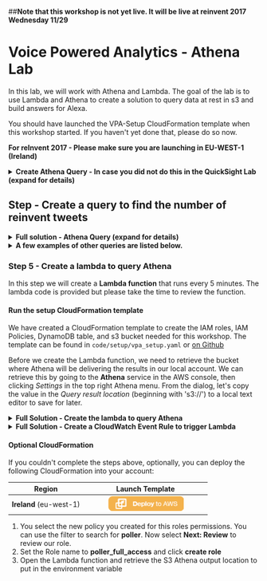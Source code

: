 ##**Note that this workshop is not yet live.  It will be live at reinvent 2017 Wednesday 11/29**

# Voice Powered Analytics - Athena Lab

In this lab, we will work with Athena and Lambda. 
The goal of the lab is to use Lambda and Athena to create a solution to query data at rest in s3 and build answers for Alexa. 

You should have launched the VPA-Setup CloudFormation template when this workshop started. 
If you haven't yet done that, please do so now. 

**For reInvent 2017 - Please make sure you are launching in EU-WEST-1 (Ireland)**

<details>
<summary><strong>Create Athena Query - In case you did not do this in the QuickSight Lab (expand for details)</strong></summary><p>

Region | Launch Template
:---: | :---:
EU-WEST-1 | <a href="https://console.aws.amazon.com/cloudformation/home?region=eu-west-1#/stacks/new?stackName=VPA-Setup&templateURL=https://s3.amazonaws.com/aws-vpa-tweets/setup/vpa_setup.yaml" target="_blank"><IMG SRC="/media/images/CFN_Image_01.png"></a>

</details>


## Step  - Create a query to find the number of reinvent tweets 


<details>
<summary><strong>Full solution - Athena Query (expand for details)</strong></summary><p>

1. We need to produce an integer for our Alexa skill. To do that we need to create a query that will return our desired count.
1. To find the last set of queries from Quicksight, go to the Athena AWS Console page, then select *History* on the top menu.
1. You can see the latest queries under the column *Query* (starting with the word 'SELECT').  You can copy these queries to a text editor to save later.  
1. We'll be running these queries in the *Query Editor*. Navigate there in the top Athena menu.  
1. Ensure that the **default** database is selected and you'll see our *tweets* table.  
1. The Athena syntax is widely compatable with Presto. You can learn more about it from our [Amazon Athena Getting Started](http://docs.aws.amazon.com/athena/latest/ug/getting-started.html) and the [Presto Docs](https://prestodb.io/docs/current/) web sites
1. Once you are happy with the value returned by your query you can move to **Step 4**, otherwise you can experiment with other query types. 
1. Let's write a new query, there are several ways that you can do this:<br>
a. Use one of the queries that we had selected from the *Query Editor*<br>
b. Write a new query using the [Presto SELECT format](https://prestodb.io/docs/current/sql/select.html) Hint: The Query text to find the number of #reinvent tweets is:  `SELECT COUNT(*) FROM tweets`<br>
**TODO Show advanced query building techniques for our dataset**<br>
c. Use or build off one of th examples below:
</details>
<details>
<summary><strong>A few examples of other queries are listed below.</strong></summary><p>

```SQL
--Total number of tweets
SELECT COUNT(*) FROM tweets

--Total number of tweets in last 3 hours
SELECT COUNT(*) FROM tweets WHERE created > now() - interval '3' hour

--Total number of tweets by user chadneal
SELECT COUNT(*) FROM tweets WHERE screen_name LIKE '%chadneal%'

--Total number of tweets that mention AWSreInvent
SELECT COUNT(*) FROM tweets WHERE text LIKE '%AWSreInvent%'

```
</details>

### Step 5 - Create a lambda to query Athena

In this step we will create a **Lambda function** that runs every 5 minutes. The lambda code is provided but please take the time to review the function.

#### Run the setup CloudFormation template

We have created a CloudFormation template to create the IAM roles, IAM Policies, DynamoDB table, and s3 bucket needed for this workshop.
The template can be found in `code/setup/vpa_setup.yaml` or [on Github](https://github.com/awslabs/voice-powered-analytics/blob/master/code/setup/vpa_setup.yaml)

Before we create the Lambda function, we need to retrieve the bucket where Athena will be delivering the results in our local account.  We can retrieve this by going to the **Athena** service in the AWS console, then clicking *Settings* in the top right Athena menu.  From the dialog, let's copy the value in the *Query result location* (beginning with 's3://') to a local text editor to save for later.
<details>
<summary><strong>Full Solution - Create the lambda to query Athena</strong></summary><p>

1. Go to the [AWS Lambda console page](https://console.aws.amazon.com/lambda/home?region=us-east-1#/functions)
2. Click **Create Function** 
3. We will skip using a blueprint to get started and author one from scratch. Click **Author one from scratch** 
4. Leave the trigger blank for now. Click **Next** without adding a trigger from the Configure triggers page.
5. Give your Lambda function a unique name. For example you can use **vpa_lambda_athena** for the query name. For runtime select **Python 3.6**
6. Add a role.  Under role, *Choose an existing role*, and in the box below, choose the role named *VPALambdaAthenaPoller*
7. Click *Create function*
8. Select inline code and then use the:

```Python
import boto3
import csv
import time
import os
import logging
from urllib.parse import urlparse

# Setup logger
logger = logging.getLogger()
logger.setLevel(logging.INFO)


# These ENV are expected to be defined on the lambda itself:
# vpa_athena_database, vpa_ddb_table, vpa_metric_name, vpa_athena_query, region, vpa_s3_output_location

# Responds to lambda event trigger
def lambda_handler(event, context):
    vpa_athena_query = os.environ['vpa_athena_query']
    athena_result = run_athena_query(vpa_athena_query, os.environ['vpa_athena_database'],
                                     os.environ['vpa_s3_output_location'])
    upsert_into_DDB(os.environ['vpa_metric_name'], athena_result, context)
    logger.info("{0} reinvent tweets so far!".format(athena_result))
    return {'message': "{0} reinvent tweets so far!".format(athena_result)}


# Runs athena query, open results file at specific s3 location and returns result
def run_athena_query(query, database, s3_output_location):
    athena_client = boto3.client('athena', region_name=os.environ['region'])
    s3_client = boto3.client('s3', region_name=os.environ['region'])
    queryrunning = 0

    # Kickoff the Athena query
    response = athena_client.start_query_execution(
        QueryString=query,
        QueryExecutionContext={
            'Database': database
        },
        ResultConfiguration={
            'OutputLocation': s3_output_location
        }
    )

    # Log the query execution id
    logger.info('Execution ID: ' + response['QueryExecutionId'])

    # wait for query to finish.
    while (queryrunning == 0):
        time.sleep(2)
        status = athena_client.get_query_execution(QueryExecutionId=response['QueryExecutionId'])
        results_file = status["QueryExecution"]["ResultConfiguration"]["OutputLocation"]
        if (status["QueryExecution"]["Status"]["State"] != "RUNNING"):
            queryrunning = 1

    # parse the s3 URL and find the bucket name and key name
    s3url = urlparse(results_file)
    s3_bucket = s3url.netloc
    s3_key = s3url.path

    # download the result from s3
    s3_client.download_file(s3_bucket, s3_key[1:], "/tmp/results.csv")

    # Parse file and update the data to DynamoDB
    # This example will only have one record per petric so always grabbing 0
    metric_value = 0
    with open("/tmp/results.csv", newline='') as f:
        reader = csv.DictReader(f)
        for row in reader:
            metric_value = row['_col0']

    os.remove("/tmp/results.csv")
    return metric_value


# Save result to DDB for fast access from Alexa/Lambda
def upsert_into_DDB(nm, value, context):
    region = os.environ['region']
    dynamodb = boto3.resource('dynamodb', region_name=region)
    table = dynamodb.Table(os.environ['vpa_ddb_table'])
    try:
        response = table.put_item(
            Item={
                'metric': nm,
                'value': value
            }
        )
        return 0
    except Exception:
        logger.error("ERROR: Failed to write metric to DDB")
        return 1

```

1. Add the role to the Lambda function: VPALambdaAthenaPoller
1. Set the following Environment variables:

```
vpa_athena_database = tweets
vpa_ddb_table = VPA_Metrics_Table
vpa_metric_name = Reinvent Twitter Sentiment
vpa_athena_query = SELECT count(*) FROM default."tweets"
region = eu-west-1
vpa_s3_output_location = s3://<your_s3_bucket_name>/poller/
```
Note: for vpa_s3_output_location, use the Athena s3 location from the output of the setup CloudFormation template.  
1. From the **Lambda function handler and role** ensure the Handler is set to `lambda_function.lambda_handler` and the Existing role to `VPALambdaAthenaPoller`
1. Select Advanced Settings in order to configure the Timeout value to **2 minutes**
1. Click **Next**
1. From the review page, select **Create Function**

</details>


<details>
<summary><strong>Full Solution - Create a CloudWatch Event Rule to trigger Lambda </strong></summary><p>

1. Go to the [CloudWatch Events Rules console page](https://console.aws.amazon.com/cloudwatch/home?region=us-east-1#rules:). 
2. Click **create rule**
3. From the create rule page in the Event Source section. Select **Schedule** followed by **fixed rate** with a value of **5** minutes.
4. From the Target section select **Add target**, then **lambda function**, followed by the new query we just created, **Athena_poller**.
5. Next click on the **Configure Details**
6. Give your rule a name, in this case **every-5-min**
7. Unselect the **Enabled** button to disable the trigger and then select **Create rule** 
</details>

#### Optional CloudFormation
<summary>If you couldn't complete the steps above, optionally, you can deploy the following CloudFormation into your account:</summary><p>
<table>
<thead>
<tr>
<th>Region</th>
<th>Launch Template</th>
</tr>
</thead>
<tbody>
<tr>
<td><strong>Ireland</strong> (eu-west-1)</td>
<td> <center><a href="https://console.aws.amazon.com/cloudformation/home?region=eu-west-1#/stacks/new?stackName=AthenaPoller&templateURL=https://s3.amazonaws.com/cf-templates-kljh22251-eu-west-1/athena_poller_template.yaml"><img src="/media/images/CFN_Image_01.png" alt="Launch Athena Poller into Ireland with CloudFormation" width="65%" height="65%"></a></center></td></tr></tbody></table>
</p></details>

1. You select the new policy you created for this roles permissions. You can use the filter to search for **poller**. Now select **Next: Review** to review our role. 
2. Set the Role name to **poller_full_access** and click **create role**
3. Open the Lambda function and retrieve the S3 Athena output location to put in the environment variable
